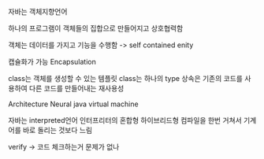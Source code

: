 자바는 객체지향언어

하나의 프로그램이 객체들의 집합으로 만들어지고 상호협력함

객체는 데이터를 가지고 기능을 수행함
-> self contained enity

캡슐화가 가능 Encapsulation

class는 객체를 생성할 수 있는 템플릿
class는 하나의 type
상속은 기존의 코드를 사용하여 다른 코드를 만들어내는 재사용성

Architecture Neural
java virtual machine

자바는 interpreted언어
인터프리터의 혼합형 하이브리드형
컴파일을 한번 거쳐서 기계어를 바로 돌리는 것보다 느림

verify -> 코드 체크하는거 문제가 없나
